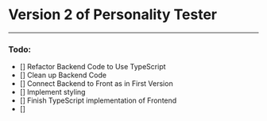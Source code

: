 # Version 2 of Personality Tester


---
### Todo:
- [] Refactor Backend Code to Use TypeScript
- [] Clean up Backend Code
- [] Connect Backend to Front as in First Version
- [] Implement styling
- [] Finish TypeScript implementation of Frontend
- [] 





